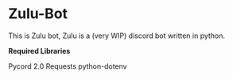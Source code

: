 # Zulu-Bot
This is Zulu bot, Zulu is a (very WIP) discord bot written in python.

__**Required Libraries**__

Pycord 2.0
Requests
python-dotenv
